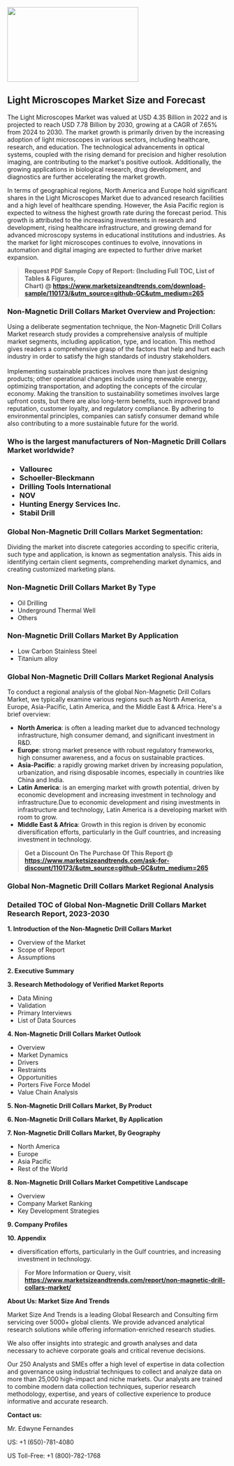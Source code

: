 <p><img class="alignnone size-medium wp-image-20088" src="https://ffe5etoiles.com/wp-content/uploads/2024/12/MST1-300x171.png" alt="" width="300" height="171" /></p><h2>Light Microscopes Market Size and Forecast</h2><p>The Light Microscopes Market was valued at USD 4.35 Billion in 2022 and is projected to reach USD 7.78 Billion by 2030, growing at a CAGR of 7.65% from 2024 to 2030. The market growth is primarily driven by the increasing adoption of light microscopes in various sectors, including healthcare, research, and education. The technological advancements in optical systems, coupled with the rising demand for precision and higher resolution imaging, are contributing to the market's positive outlook. Additionally, the growing applications in biological research, drug development, and diagnostics are further accelerating the market growth.</p><p>In terms of geographical regions, North America and Europe hold significant shares in the Light Microscopes Market due to advanced research facilities and a high level of healthcare spending. However, the Asia Pacific region is expected to witness the highest growth rate during the forecast period. This growth is attributed to the increasing investments in research and development, rising healthcare infrastructure, and growing demand for advanced microscopy systems in educational institutions and industries. As the market for light microscopes continues to evolve, innovations in automation and digital imaging are expected to further drive market expansion.</p></p><blockquote id="" class=""><strong>Request PDF Sample Copy of Report: (Including Full TOC, List of Tables &amp; Figures, Chart)&nbsp;@&nbsp;<strong><a href="https://www.marketsizeandtrends.com/download-sample/110173/&utm_source=github-GC&utm_medium=265" target="_blank">https://www.marketsizeandtrends.com/download-sample/110173/&utm_source=github-GC&utm_medium=265</a></strong></strong></blockquote><h3 id="" class="">Non-Magnetic Drill Collars Market&nbsp;Overview and Projection:</h3><p id="" class="">Using a deliberate segmentation technique, the Non-Magnetic Drill Collars Market research study provides a comprehensive analysis of multiple market segments, including application, type, and location. This method gives readers a comprehensive grasp of the factors that help and hurt each industry in order to satisfy the high standards of industry stakeholders. <br /> <br />Implementing sustainable practices involves more than just designing products; other operational changes include using renewable energy, optimizing transportation, and adopting the concepts of the circular economy. Making the transition to sustainability sometimes involves large upfront costs, but there are also long-term benefits, such improved brand reputation, customer loyalty, and regulatory compliance. By adhering to environmental principles, companies can satisfy consumer demand while also contributing to a more sustainable future for the world.</p><h3 id="" class="">Who is the largest manufacturers of&nbsp;Non-Magnetic Drill Collars Market worldwide?</h3><h3 class=""><p><ul><li>Vallourec </li><li> Schoeller-Bleckmann </li><li> Drilling Tools International </li><li> NOV </li><li> Hunting Energy Services Inc. </li><li> Stabil Drill</li></ul></p></h3><h3 id="" class="">Global&nbsp;Non-Magnetic Drill Collars Market Segmentation:</h3><p id="" class="">Dividing the market into discrete categories according to specific criteria, such type and application, is known as segmentation analysis. This aids in identifying certain client segments, comprehending market dynamics, and creating customized marketing plans.</p><h3 id="" class="">Non-Magnetic Drill Collars Market&nbsp;By Type</h3><p><p><ul><li>Oil Drilling </li><li> Underground Thermal Well </li><li> Others</p></li></ul></p></p><h3 id="" class="">Non-Magnetic Drill Collars Market&nbsp;By Application</h3><p class=""><p><ul><li>Low Carbon Stainless Steel </li><li> Titanium alloy</li></ul></p></p><h3 id="" class="">Global Non-Magnetic Drill Collars Market Regional Analysis</h3><p id="" class="">To conduct a regional analysis of the global Non-Magnetic Drill Collars Market, we typically examine various regions such as North America, Europe, Asia-Pacific, Latin America, and the Middle East &amp; Africa. Here's a brief overview:</p><ul><li><strong>North America</strong>: is often a leading market due to advanced technology infrastructure, high consumer demand, and significant investment in R&amp;D.</li><li><strong>Europe</strong>: strong market presence with robust regulatory frameworks, high consumer awareness, and a focus on sustainable practices.</li><li><strong>Asia-Pacific</strong>: a rapidly growing market driven by increasing population, urbanization, and rising disposable incomes, especially in countries like China and India.</li><li><strong>Latin America</strong>: is an emerging market with growth potential, driven by economic development and increasing investment in technology and infrastructure.Due to economic development and rising investments in infrastructure and technology, Latin America is a developing market with room to grow.</li><li><strong>Middle East &amp; Africa</strong>: Growth in this region is driven by economic diversification efforts, particularly in the Gulf countries, and increasing investment in technology.</li></ul><blockquote id="" class=""><strong>Get a Discount On The Purchase Of This Report @ <strong><a href="https://www.marketsizeandtrends.com/ask-for-discount/110173/&utm_source=github-GC&utm_medium=265" target="_blank">https://www.marketsizeandtrends.com/ask-for-discount/110173/&utm_source=github-GC&utm_medium=265</a></strong></strong></blockquote><h3 id="" class="">Global Non-Magnetic Drill Collars Market Regional Analysis</h3><h3 id="" class="">Detailed TOC of Global Non-Magnetic Drill Collars Market Research Report, 2023-2030</h3><p id="" class=""><strong>1. Introduction of the Non-Magnetic Drill Collars Market</strong></p><ul><li>Overview of the Market</li><li>Scope of Report</li><li>Assumptions</li></ul><p id="" class=""><strong>2. Executive Summary</strong></p><p id="" class=""><strong>3. Research Methodology of Verified Market Reports</strong></p><ul><li>Data Mining</li><li>Validation</li><li>Primary Interviews</li><li>List of Data Sources</li></ul><p id="" class=""><strong>4. Non-Magnetic Drill Collars Market Outlook</strong></p><ul><li>Overview</li><li>Market Dynamics</li><li>Drivers</li><li>Restraints</li><li>Opportunities</li><li>Porters Five Force Model</li><li>Value Chain Analysis</li></ul><p id="" class=""><strong>5. Non-Magnetic Drill Collars Market, By Product</strong></p><p id="" class=""><strong>6. Non-Magnetic Drill Collars Market, By Application</strong></p><p id="" class=""><strong>7. Non-Magnetic Drill Collars Market, By Geography</strong></p><ul><li>North America</li><li>Europe</li><li>Asia Pacific</li><li>Rest of the World</li></ul><p id="" class=""><strong>8. Non-Magnetic Drill Collars Market Competitive Landscape</strong></p><ul><li>Overview</li><li>Company Market Ranking</li><li>Key Development Strategies</li></ul><p id="" class=""><strong>9. Company Profiles</strong></p><p id="" class=""><strong>10. Appendix</strong></p><ul><li>diversification efforts, particularly in the Gulf countries, and increasing investment in technology.</li></ul><blockquote id="" class=""><strong>For More Information or Query, visit <strong><strong><a href="https://www.marketsizeandtrends.com/report/non-magnetic-drill-collars-market/" target="_blank">https://www.marketsizeandtrends.com/report/non-magnetic-drill-collars-market/</a></strong></strong></strong></blockquote><p id="" class=""><strong>About Us: Market Size And Trends</strong></p><p id="" class="">Market Size And Trends is a leading Global Research and Consulting firm servicing over 5000+ global clients. We provide advanced analytical research solutions while offering information-enriched research studies.</p><p id="" class="">We also offer insights into strategic and growth analyses and data necessary to achieve corporate goals and critical revenue decisions.</p><p id="" class="">Our 250 Analysts and SMEs offer a high level of expertise in data collection and governance using industrial techniques to collect and analyze data on more than 25,000 high-impact and niche markets. Our analysts are trained to combine modern data collection techniques, superior research methodology, expertise, and years of collective experience to produce informative and accurate research.</p><p id="" class=""><strong>Contact us:</strong></p><p id="" class="">Mr. Edwyne Fernandes</p><p id="" class="">US: +1 (650)-781-4080</p><p id="" class="">US Toll-Free: +1 (800)-782-1768</p>
